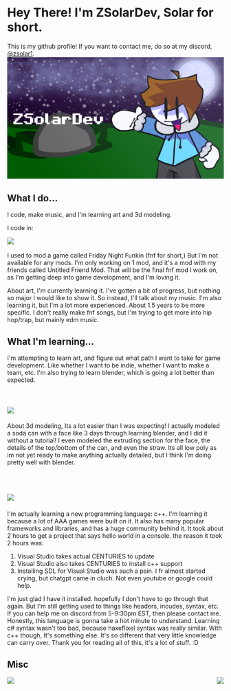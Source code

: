 # Hey There! I'm ZSolarDev, Solar for short.
This is my github profile! If you want to contact me, do so at my discord, [@zsolar1](https://discordapp.com/users/1067570067790893208).
![](https://github.com/ZSolarDev/ZSolarDev/blob/main/Banner.png)
## What I do...
I code, make music, and I'm learning art and 3d modeling.

I code in:

![](https://skillicons.dev/icons?i=haxeflixel,lua)

I used to mod a game called Friday Night Funkin (fnf for short,) But I'm not available for any mods. I'm only working on 1 mod, and it's a mod with my friends called Untitled Friend Mod. That will be the final fnf mod I work on, as I'm getting deep into game development, and I'm loving it.

About art, I'm currently learning it. I've gotten a bit of progress, but nothing so major I would like to show it. So instead, I'll talk about my music. I'm also learning it, but I'm a lot more experienced. About 1.5 years to be more specific. I don't really make fnf songs, but I'm trying to get more into hip hop/trap, but mainly edm music.

## What I'm learning...
I'm attempting to learn art, and figure out what path I want to take for game development. Like whether I want to be indie, whether I want to make a team, etc. I'm also trying to learn blender, which is going a lot better than expected.

⠀

### ![](https://skillicons.dev/icons?i=blender)

About 3d modeling, Its a lot easier than I was expecting! I actually modeled a soda can with a face like 3 days through learning blender, and I did it without a tutorial! I even modeled the extruding section for the face, the details of the top/bottom of the can, and even the straw. Its all low poly as im not yet ready to make anything actually detailed, but I think I'm doing pretty well with blender.

⠀

## ![](https://skillicons.dev/icons?i=cpp)
I'm actually learning a new programming language: c++. I'm learning it because a lot of AAA games were built on it. It also has many popular frameworks and libraries, and has a huge community behind it. It took about 2 hours to get a project that says hello world in a console. the reason it took 2 hours was:
1. Visual Studio takes actual CENTURIES to update
2. Visual Studio also takes CENTURIES to install c++ support
3. Installing SDL for Visual Studio was such a pain. I fr almost started crying, but chatgpt came in cluch. Not even youtube or google could help.

I'm just glad I have it installed. hopefully I don't have to go through that again. But I'm still getting used to things like headers, incudes, syntax, etc. If you can help me on discord from 5-9:30pm EST, then please contact me. Honestly, this language is gonna take a hot minute to understand. Learning c# syntax wasn't too bad, because haxeflixel syntax was really similar. With c++ though, It's something else. It's so different that very little knowledge can carry over. Thank you for reading all of this, it's a lot of stuff. :D

## Misc
<a href="https://github.com/anuraghazra/github-readme-stats">
  <img height=170 align="left" src="https://github-readme-stats.vercel.app/api?username=zsolardev&theme=tokyonight" />
</a>
<a href="https://github.com/anuraghazra/convoychat">
  <img height=170 align="right" src="https://github-readme-stats.vercel.app/api/top-langs?username=zsolardev&layout=compact&langs_count=8&card_width=320&theme=tokyonight" />
</a>

